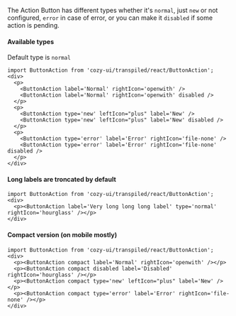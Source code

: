 The Action Button has different types whether it's `normal`, just `new` or not configured, `error` in case of error, or you can make it `disabled` if some action is pending.

#### Available types
Default type is `normal`

```
import ButtonAction from 'cozy-ui/transpiled/react/ButtonAction';
<div>
  <p>
    <ButtonAction label='Normal' rightIcon='openwith' />
    <ButtonAction label='Normal' rightIcon='openwith' disabled />
  </p>
  <p>
    <ButtonAction type='new' leftIcon="plus" label='New' />
    <ButtonAction type='new' leftIcon="plus" label='New' disabled />
  </p>
  <p>
    <ButtonAction type='error' label='Error' rightIcon='file-none' />
    <ButtonAction type='error' label='Error' rightIcon='file-none' disabled />
  </p>
</div>
```

#### Long labels are troncated by default

```
import ButtonAction from 'cozy-ui/transpiled/react/ButtonAction';
<div>
  <p><ButtonAction label='Very long long long label' type='normal' rightIcon='hourglass' /></p>
</div>
```

#### Compact version (on mobile mostly)

```
import ButtonAction from 'cozy-ui/transpiled/react/ButtonAction';
<div>
  <p><ButtonAction compact label='Normal' rightIcon='openwith' /></p>
  <p><ButtonAction compact disabled label='Disabled' rightIcon='hourglass' /></p>
  <p><ButtonAction compact type='new' leftIcon="plus" label='New' /></p>
  <p><ButtonAction compact type='error' label='Error' rightIcon='file-none' /></p>
</div>
```

